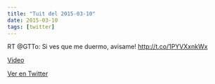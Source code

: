```yaml
---
title: "Tuit del 2015-03-10"
date: 2015-03-10
tags: [twitter]
---
```


RT @GTTo: Si ves que me duermo, avisame! http://t.co/1PYVXxnkWx

[Video](/assets/videos/575218607023652864-B_kPQ0LWYAA2s1C.mp4)

[Ver en Twitter](https://twitter.com/i/web/status/575218607023652864)
